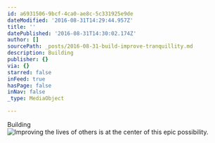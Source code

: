 ```yaml
---
id: a6931506-9bcf-4ca0-ae8c-5c331925e9de
dateModified: '2016-08-31T14:29:44.957Z'
title: ''
datePublished: '2016-08-31T14:30:02.174Z'
author: []
sourcePath: _posts/2016-08-31-build-improve-tranquillity.md
description: Building
publisher: {}
via: {}
starred: false
inFeed: true
hasPage: false
inNav: false
_type: MediaObject

---
```

Building
![Improving the lives of others is at the center of this epic possibility.  ](https://the-grid-user-content.s3-us-west-2.amazonaws.com/176dcf0a-bfc8-4cc1-ae01-6beb00270c7a.jpg)